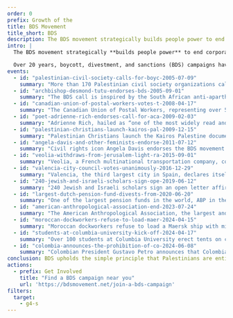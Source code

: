 ```yaml
---
order: 0
prefix: Growth of the
title: BDS Movement
title_short: BDS
description: The BDS movement strategically builds people power to end corporate, state, and institutional complicity in Israel’s system of oppression.
intro: |
  The BDS movement strategically **builds people power** to end corporate, state, and institutional complicity in Israel’s system of oppression.

  Over 20 years, boycott, divestment, and sanctions (BDS) campaigns have grown to include community activists, workers and unions, student groups, religious leaders and cultural icons worldwide.
events:
  - id: "palestinian-civil-society-calls-for-boyc-2005-07-09"
    summary: "More than 170 Palestinian civil society organizations call for boycott, divestment, and sanctions (BDS) against Israel until it complies with international law."
  - id: "archbishop-desmond-tutu-endorses-bds-2005-09-01"
    summary: "The BDS call is inspired by the South African anti-apartheid movement. Anti-apartheid icon Archbishop Desmond Tutu was one of the first high profile supporters of the BDS movement, endorsing the call months after its release and regularly supporting BDS campaigns."
  - id: "canadian-union-of-postal-workers-votes-t-2008-04-17"
    summary: "The Canadian Union of Postal Workers, representing over 50,000 postal workers across Canada, becomes the first national union in North America to adopt a BDS resolution. Scores of trade unions across the world have endorsed BDS in solidarity with Palestinian workers, who often bear the brunt of Israel’s systematic destruction of the Palestinian economy."
  - id: "poet-adrienne-rich-endorses-call-for-aca-2009-02-03"
    summary: "Adrienne Rich, hailed as “one of the most widely read and influential poets of the second half of the 20th century,” writes a letter explaining her decision to join the cultural boycott of Israel as an American Jew and feminist. Thousands of cultural workers and organizations have endorsed the cultural boycott of Israel, recognizing how the government uses cultural programs to bolster its image."
  - id: "palestinian-christians-launch-kairos-pal-2009-12-15"
    summary: "Palestinian Christians launch the Kairos Palestine document, calling on churches and Christians worldwide to work toward justice for Palestinians, including through BDS campaigns. Since then, numerous churches have passed divestment resolutions or taken other actions."
  - id: "angela-davis-and-other-feminists-endorse-2011-07-12"
    summary: "Civil rights icon Angela Davis endorses the BDS movement after participating in a feminist delegation to Palestine. Davis writes, “each and every one of us—including those members of our delegation who grew up in the Jim Crow South, in apartheid South Africa, and on Indian reservations in the U.S.—was shocked by what we saw.” The BDS movement builds on Palestinian internationalism and solidarity with other struggles for justice."
  - id: "veolia-withdraws-from-jerusalem-light-ra-2015-09-01"
    summary: "Veolia, a French multinational transportation company, confirms that it has completely exited the Israeli market after almost a decade of BDS campaigns cost the company an estimated $21 billion. Economic boycott campaigns put strategic pressure on companies that participate in and profit from Israel’s system of oppression."
  - id: "valencia-city-council-votes-unanimously-2016-12-29"
    summary: "Valencia, the third largest city in Spain, declares itself an “Apartheid Free Zone,” adopting new ethical standards related to uphold human rights and international law in city contracts and grants. Hundreds of local governments around the world have taken action within the framework of BDS."
  - id: "240-jewish-and-israeli-scholars-sign-ope-2019-06-12"
    summary: "240 Jewish and Israeli scholars sign an open letter affirming the right to boycott as “a legitimate and non-violent tool of resistance” and condemning anti-boycott motions under consideration by the German government. Around the world, activists have overcome various efforts to repress BDS campaigns."
  - id: "largest-dutch-pension-fund-divests-from-2020-06-20"
    summary: "One of the largest pension funds in the world, ABP in the Netherlands, divests from Israeli banks due to their role in financing illegal Israeli settlements. Divestment campaigns urge institutions to withdraw funds from companies based on their direct complicity in Israeli oppression."
  - id: "american-anthropological-association-end-2023-07-24"
    summary: "The American Anthropological Association, the largest and oldest scholarly body in the U.S., adopts a resolution to boycott complicit Israeli academic institutions. Thousands of scholars, scholarly associations, academic departments, and programs worldwide have endorsed an academic boycott of Israeli universities due to their exceptionally close ties with the Israeli military and arms companies."
  - id: "moroccan-dockworkers-refuse-to-load-maer-2024-04-15"
    summary: "Moroccan dockworkers refuse to load a Maersk ship with military cargo destined for Israel, part of a growing military embargo that has mobilized dock workers and unions across borders. Organized labor is pushing states not to sell weapons to Israel, buy Israeli weapons, or transit weapons to Israel through their territory."
  - id: "students-at-columbia-university-kick-off-2024-04-17"
    summary: "Over 100 students at Columbia University erect tents on campus to demand the university's divestment from Israeli apartheid, kicking off a historic wave of student protests on over 150 campuses amid Israel’s genocide in Gaza. Student groups around the world have organized BDS campaigns in solidarity with Palestinians."
  - id: "colombia-announces-the-prohibition-of-co-2024-06-08"
    summary: "Colombian President Gustavo Petro announces that Colombia will suspend coal exports to Israel until it ends the genocide in Gaza. Grassroots support is increasing pressure on governments to impose targeted sanctions to end Israeli crimes. "
conclusion: BDS upholds the simple principle that Palestinians are entitled to the same rights as the rest of humanity. This principle has mobilized unions, churches, NGOs, and movements representing millions of people across every continent.
actions:
  - prefix: Get Involved
    title: "Find a BDS campaign near you"
    url: 'https://bdsmovement.net/join-a-bds-campaign'
filters:
  target:
    - g4-s
---
```



